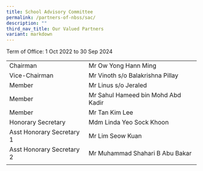 ```yaml
---
title: School Advisory Committee
permalink: /partners-of-nbss/sac/
description: ""
third_nav_title: Our Valued Partners
variant: markdown
---
```

<p>Term of Office: 1 Oct 2022 to 30 Sep 2024</p>
<table>
<tbody>
<tr>
<td>Chairman</td>
<td>Mr Ow Yong Hann Ming</td>
</tr>
<tr>
<td>Vice-Chairman </td>
<td>Mr Vinoth s/o Balakrishna Pillay</td>
</tr>
<tr>
<td>Member</td>
<td>Mr Linus s/o Jeraled</td>
</tr>
<tr>
<td>Member</td>
<td>Mr Sahul Hameed bin Mohd Abd Kadir</td>
</tr>
<tr>
<td>Member</td>
<td>Mr Tan Kim Lee</td>
</tr>
<tr>
<td>Honorary Secretary</td>
<td>Mdm Linda Yeo Sock Khoon</td>
</tr>
<tr>
<td>Asst Honorary Secretary 1</td>
<td>Mr Lim Seow Kuan</td>
</tr>
<tr>
<td>Asst Honorary Secretary 2</td>
<td>Mr Muhammad Shahari B Abu Bakar</td>
</tr>
<tr>
<td></td>
<td></td>
</tr>
</tbody>
</table>